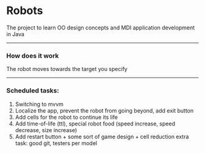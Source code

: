 # Robots
The project to learn OO design concepts and MDI application development in Java
***
### How does it work
The robot moves towards the target you specify
***
### Scheduled tasks:
1. Switching to mvvm
2. Localize the app, prevent the robot from going beyond, add exit button
3. Add cells for the robot to continue its life
4. Add time-of-life (ttl), special robot food (speed increase, speed decrease, size increase)
5. Add restart button + some sort of game design + cell reduction
extra task: good git, testers per model
